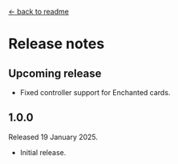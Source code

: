 [← back to readme](README.md)

# Release notes

## Upcoming release

* Fixed controller support for Enchanted cards.

## 1.0.0
Released 19 January 2025.

* Initial release.